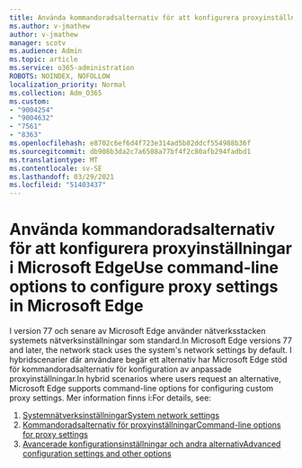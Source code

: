 ```yaml
---
title: Använda kommandoradsalternativ för att konfigurera proxyinställningar i Microsoft Edge
ms.author: v-jmathew
author: v-jmathew
manager: scotv
ms.audience: Admin
ms.topic: article
ms.service: o365-administration
ROBOTS: NOINDEX, NOFOLLOW
localization_priority: Normal
ms.collection: Adm_O365
ms.custom:
- "9004254"
- "9004632"
- "7561"
- "8363"
ms.openlocfilehash: e8702c6ef6d4f723e314ad5b82ddcf554988b36f
ms.sourcegitcommit: db908b3da2c7a6508a77bf4f2c80afb294fadbd1
ms.translationtype: MT
ms.contentlocale: sv-SE
ms.lasthandoff: 03/29/2021
ms.locfileid: "51403437"
---
```

# <a name="use-command-line-options-to-configure-proxy-settings-in-microsoft-edge"></a><span data-ttu-id="64735-102">Använda kommandoradsalternativ för att konfigurera proxyinställningar i Microsoft Edge</span><span class="sxs-lookup"><span data-stu-id="64735-102">Use command-line options to configure proxy settings in Microsoft Edge</span></span>

<span data-ttu-id="64735-103">I version 77 och senare av Microsoft Edge använder nätverksstacken systemets nätverksinställningar som standard.</span><span class="sxs-lookup"><span data-stu-id="64735-103">In Microsoft Edge versions 77 and later, the network stack uses the system's network settings by default.</span></span> <span data-ttu-id="64735-104">I hybridscenarier där användare begär ett alternativ har Microsoft Edge stöd för kommandoradsalternativ för konfiguration av anpassade proxyinställningar.</span><span class="sxs-lookup"><span data-stu-id="64735-104">In hybrid scenarios where users request an alternative, Microsoft Edge supports command-line options for configuring custom proxy settings.</span></span> <span data-ttu-id="64735-105">Mer information finns i:</span><span class="sxs-lookup"><span data-stu-id="64735-105">For details, see:</span></span>

1. [<span data-ttu-id="64735-106">Systemnätverksinställningar</span><span class="sxs-lookup"><span data-stu-id="64735-106">System network settings</span></span>](https://go.microsoft.com/fwlink/?linkid=2133962)
2. [<span data-ttu-id="64735-107">Kommandoradsalternativ för proxyinställningar</span><span class="sxs-lookup"><span data-stu-id="64735-107">Command-line options for proxy settings</span></span>](https://go.microsoft.com/fwlink/?linkid=2134292)
3. [<span data-ttu-id="64735-108">Avancerade konfigurationsinställningar och andra alternativ</span><span class="sxs-lookup"><span data-stu-id="64735-108">Advanced configuration settings and other options</span></span>](https://go.microsoft.com/fwlink/?linkid=2134293)
